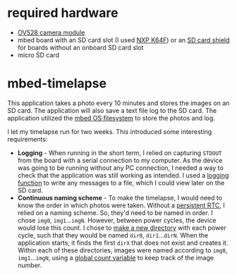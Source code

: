 # required hardware
* [OV528 camera module](https://developer.mbed.org/components/Camera-OV528/)
* mbed board with an SD card slot (I used [NXP K64F](https://developer.mbed.org/platforms/FRDM-K64F/)) or an [SD card shield](https://developer.mbed.org/components/cat/storage/) for boards without an onboard SD card slot
* micro SD card

# mbed-timelapse
This application takes a photo every 10 minutes and stores the images on an SD card. The application will also save a text file log to the SD card. The application utilized the [mbed OS filesystem](https://docs.mbed.com/docs/mbed-os-api-reference/en/latest/APIs/storage/filesystem/) to store the photos and log.

I let my timelapse run for two weeks. This introduced some interesting requirements:

* **Logging** - When running in the short term, I relied on capturing `STDOUT` from the board with a serial connection to my computer. As the device was going to be running without any PC connection, I needed a way to check that the application was still working as intended. I used a [logging function](https://github.com/sarahmarshy/mbed-timelapse/blob/master/main.cpp#L16) to write any messages to a file, which I could view later on the SD card.
* **Continuous naming scheme** - To make the timelapse, I would need to know the order in which photos were taken. Without a [persistent RTC](https://en.wikipedia.org/wiki/Real-time_clock), I relied on a naming scheme. So, they'd need to be named in order. I chose `img0`, `img1`...`imgN`. However, between power cycles, the device would lose this count. I chose to [make a new directory](https://github.com/sarahmarshy/mbed-timelapse/blob/master/main.cpp#L93-L122) with each power cycle, such that they would be named `dir0`, `dir1`...`dirN`. When the application starts, it finds the first `dirX` that does not exist and creates it. Within each of these directories, images were named according to `img0`, `img1`...`imgN`, using a [global count variable](https://github.com/sarahmarshy/mbed-timelapse/blob/master/main.cpp#L12) to keep track of the image number.
